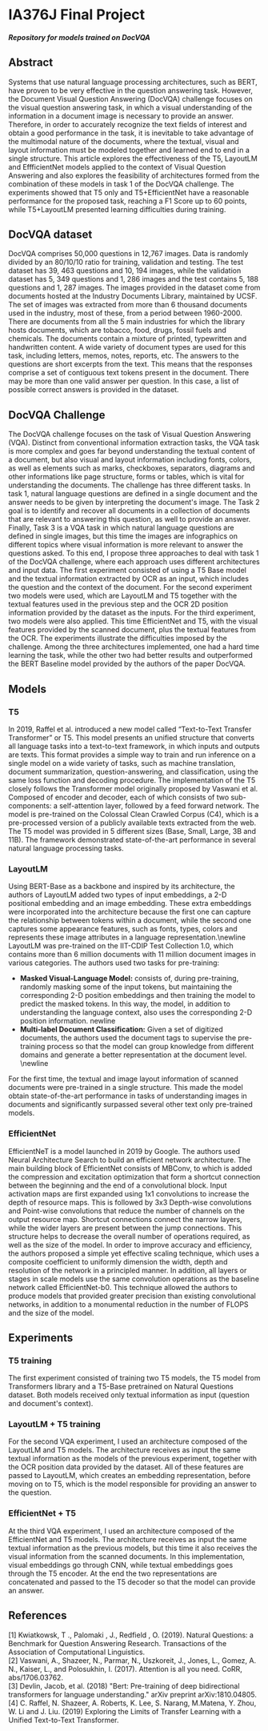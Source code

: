 # IA376J Final Project 
##### Repository for models trained on DocVQA

## Abstract
Systems that use natural language processing architectures, such as BERT, have proven to be very effective in the question answering task. However, the Document Visual Question Answering (DocVQA) challenge focuses on the visual question answering task, in which a visual understanding of the information in a document image is necessary to provide an answer. Therefore, in order to accurately recognize the text fields of interest and obtain a good performance in the task, it is inevitable to take advantage of the multimodal nature of the documents, where the textual, visual and layout information must be modeled together and learned end to end in a single structure. This article explores the effectiveness of the T5, LayoutLM and EffficientNet models applied to the context of Visual Question Answering and also explores the feasibility of architectures formed from the combination of these models in task 1 of the DocVQA challenge. The experiments showed that T5 only and T5+EfficientNet have a reasonable performance for the proposed task, reaching a F1 Score up to 60 points, while T5+LayoutLM presented learning difficulties during training.

## DocVQA dataset

DocVQA comprises 50,000 questions in 12,767 images. Data is randomly divided by an 80/10/10 ratio for training, validation and testing. The test dataset has 39, 463 questions and 10, 194 images, while the validation dataset has 5, 349 questions and 1, 286 images and the test contains 5, 188 questions and 1, 287 images.
The images provided in the dataset come from documents hosted at the Industry Documents Library, maintained by UCSF. The set of images was extracted from more than 6 thousand documents used in the industry, most of these, from a period between 1960-2000. There are documents from all the 5 main industries for which the library hosts documents, which are tobacco, food, drugs, fossil fuels and chemicals. The documents contain a mixture of printed, typewritten and handwritten content. A wide variety of document types are used for this task, including letters, memos, notes, reports, etc. The answers to the questions are short excerpts from the text. This means that the responses comprise a set of contiguous text tokens present in the document. There may be more than one valid answer per question. In this case, a list of possible correct answers is provided in the dataset.

## DocVQA Challenge

The DocVQA challenge focuses on the task of Visual Question Answering (VQA). Distinct from conventional information extraction tasks, the VQA task is more complex and goes far beyond understanding the textual content of a document, but also visual and layout information including fonts, colors, as well as elements such as marks, checkboxes, separators, diagrams and other informations like page structure, forms or tables, which is vital for understanding the documents. The challenge has three different tasks. In task 1, natural language questions are defined in a single document and the answer needs to be given by interpreting the document's image. The Task 2 goal is to identify and recover all documents in a collection of documents that are relevant to answering this question, as well to provide an answer. Finally, Task 3 is a VQA task in which natural language questions are defined in single images, but this time the images are infographics on different topics where visual information is more relevant to answer the questions asked.
To this end, I propose three approaches to deal with task 1 of the DocVQA challenge, where each approach uses different architectures and input data. The first experiment consisted of using a T5 Base model and the textual information extracted by OCR as an input, which includes the question and the context of the document. For the second experiment two models were used, which are LayoutLM and T5 together with the textual features used in the previous step and the OCR 2D position information provided by the dataset as the inputs. For the third experiment, two models were also applied. This time EfficientNet and T5, with the visual features provided by the scanned document, plus the textual features from the OCR. The experiments illustrate the difficulties imposed by the challenge. Among the three architectures implemented, one had a hard time learning the task, while the other two had better results and outperformed the BERT Baseline model provided by the authors of the paper DocVQA.

## Models
### T5

In 2019, Raffel et al. introduced a new model called “Text-to-Text Transfer Transformer” or T5. This model presents an unified structure that converts all language tasks into a text-to-text framework, in which inputs and outputs are texts. This format provides a simple way to train and run inference on a single model on a wide variety of tasks, such as machine translation, document summarization, question-answering, and classification, using the same loss function and decoding procedure. The implementation of the T5 closely follows the Transformer model originally proposed by Vaswani et al. Composed of encoder and decoder, each of which consists of two sub-components: a self-attention layer, followed by a feed forward network. The model is pre-trained on the Colossal Clean Crawled Corpus (C4), which is a pre-processed version of a publicly available texts extracted from the web. The T5 model was provided in 5 different sizes (Base, Small, Large, 3B and 11B). The framework demonstrated state-of-the-art performance in several natural language processing tasks.

### LayoutLM

Using BERT-Base as a backbone and inspired by its architecture, the authors of LayoutLM added two types of input embeddings, a 2-D positional embedding and an image embedding. These extra embeddings were incorporated into the architecture because the first one can capture the relationship between tokens within a document, while the second one captures some appearance features, such as fonts, types, colors and represents these image attributes in a language representation.\newline
LayoutLM was pre-trained on the IIT-CDIP Test Collection 1.0, which contains more than 6 million documents with 11 million document images in various categories. The authors used two tasks for pre-training:
* **Masked Visual-Language Model:** consists of, during pre-training, randomly masking some of the input tokens, but maintaining the corresponding 2-D position embeddings and then training the model to predict the masked tokens. In this way, the model, in addition to understanding the language context, also uses the corresponding 2-D position information. newline
* **Multi-label Document Classification:** Given a set of digitized documents, the authors used the document tags to supervise the pre-training process so that the model can group knowledge from different domains and generate a better representation at the document level. \newline

For the first time, the textual and image layout information of scanned documents were pre-trained in a single structure. This made the model obtain state-of-the-art performance in tasks of understanding images in documents and significantly surpassed several other text only pre-trained models.

### EfficientNet

EfficientNeT is a model launched in 2019 by Google. The authors used Neural Architecture Search to build an efficient network architecture. The main building block of EfficientNet consists of MBConv, to which is added the compression and excitation optimization that form a shortcut connection between the beginning and the end of a convolutional block. Input activation maps are first expanded using 1x1 convolutions to increase the depth of resource maps. This is followed by 3x3 Depth-wise convolutions and Point-wise convolutions that reduce the number of channels on the output resource map. Shortcut connections connect the narrow layers, while the wider layers are present between the jump connections. This structure helps to decrease the overall number of operations required, as well as the size of the model. In order to improve accuracy and efficiency, the authors proposed a simple yet effective scaling technique, which uses a composite coefficient to uniformly dimension the width, depth and resolution of the network in a principled manner. In addition, all layers or stages in scale models use the same convolution operations as the baseline network called EfficientNet-b0. This technique allowed the authors to produce models that provided greater precision than existing convolutional networks, in addition to a monumental reduction in the number of FLOPS and the size of the model.

## Experiments
### T5 training

The first experiment consisted of training two T5 models, the T5 model from Transformers library and a T5-Base pretrained on Natural Questions dataset. Both models received only textual information as input (question and document's context).

### LayoutLM + T5 training

For the second VQA experiment, I used an architecture composed of the LayoutLM and T5 models. The architecture receives as input the same textual information as the models of the previous experiment, together with the OCR position data provided by the dataset. All of these features are passed to LayoutLM, which creates an embedding representation, before moving on to T5, which is the model responsible for providing an answer to the question.

### EfficientNet + T5

At the third VQA experiment, I used an architecture composed of the EfficientNet and T5 models. The architecture receives as input the same textual information as the previous models, but this time it also receives the visual information from the scanned documents. In this implementation, visual embeddings go through CNN, while textual embeddings goes through the T5 encoder. At the end the two representations are concatenated and passed to the T5 decoder so that the model can provide an answer.

## References
[1] Kwiatkowsk, T ., Palomaki , J., Redfield , O. (2019). Natural Questions: a Benchmark for Question Answering Research. Transactions of the Association of Computational Linguistics. <br />
[2] Vaswani, A., Shazeer, N., Parmar, N., Uszkoreit, J., Jones, L., Gomez, A. N., Kaiser, L., and Polosukhin, I. (2017). Attention is all you need. CoRR, abs/1706.03762.<br />
[3] Devlin, Jacob, et al. (2018) "Bert: Pre-training of deep bidirectional transformers for language understanding." arXiv preprint arXiv:1810.04805.<br />
[4] C. Raffel, N. Shazeer, A. Roberts, K. Lee, S. Narang, M.Matena, Y. Zhou, W. Li and J. Liu. (2019) Exploring the Limits of Transfer Learning with a Unified Text-to-Text Transformer.  <br />
